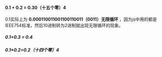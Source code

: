 #### 0.1 + 0.2 = 0.30（十五个零）4

0.1实际上为 **0.000110011001100110011（0011）无限循环** ，因为js中用的都是IEEE754标准，然后10进制转为2进制就出现无限循环的现象。

##### 0.1+0.3 = 0.4

##### 0.1*0.2=0.2（十四个零）4